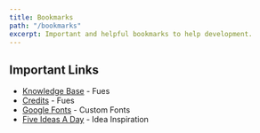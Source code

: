 ```yaml
---
title: Bookmarks
path: "/bookmarks"
excerpt: Important and helpful bookmarks to help development.
---
```


## Important Links

* <a href="/knowledge" alt="fues knowledge base">Knowledge Base</a> - Fues
* <a href="/credits" alt="fues credits">Credits</a> - Fues
* [Google Fonts](https://fonts.google.com/) - Custom Fonts
* [Five Ideas A Day](https://www.fiveideasaday.com/) - Idea Inspiration